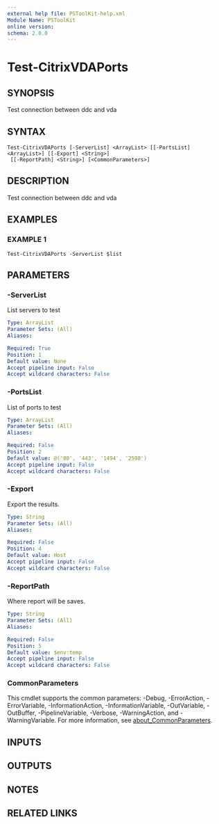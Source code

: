 ```yaml
---
external help file: PSToolKit-help.xml
Module Name: PSToolKit
online version:
schema: 2.0.0
---
```


# Test-CitrixVDAPorts

## SYNOPSIS
Test connection between ddc and vda

## SYNTAX

```
Test-CitrixVDAPorts [-ServerList] <ArrayList> [[-PortsList] <ArrayList>] [[-Export] <String>]
 [[-ReportPath] <String>] [<CommonParameters>]
```

## DESCRIPTION
Test connection between ddc and vda

## EXAMPLES

### EXAMPLE 1
```
Test-CitrixVDAPorts -ServerList $list
```

## PARAMETERS

### -ServerList
List servers to test

```yaml
Type: ArrayList
Parameter Sets: (All)
Aliases:

Required: True
Position: 1
Default value: None
Accept pipeline input: False
Accept wildcard characters: False
```

### -PortsList
List of ports to test

```yaml
Type: ArrayList
Parameter Sets: (All)
Aliases:

Required: False
Position: 2
Default value: @('80', '443', '1494', '2598')
Accept pipeline input: False
Accept wildcard characters: False
```

### -Export
Export the results.

```yaml
Type: String
Parameter Sets: (All)
Aliases:

Required: False
Position: 4
Default value: Host
Accept pipeline input: False
Accept wildcard characters: False
```

### -ReportPath
Where report will be saves.

```yaml
Type: String
Parameter Sets: (All)
Aliases:

Required: False
Position: 5
Default value: $env:temp
Accept pipeline input: False
Accept wildcard characters: False
```

### CommonParameters
This cmdlet supports the common parameters: -Debug, -ErrorAction, -ErrorVariable, -InformationAction, -InformationVariable, -OutVariable, -OutBuffer, -PipelineVariable, -Verbose, -WarningAction, and -WarningVariable. For more information, see [about_CommonParameters](http://go.microsoft.com/fwlink/?LinkID=113216).

## INPUTS

## OUTPUTS

## NOTES

## RELATED LINKS
